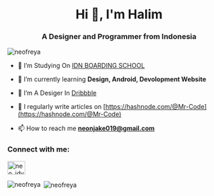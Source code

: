 <h1 align="center">Hi 👋, I'm Halim</h1>
<h3 align="center">A Designer and Programmer from Indonesia</h3>

<p align="left"> <img src="https://komarev.com/ghpvc/?username=neofreya&label=Profile%20views&color=0e75b6&style=flat" alt="neofreya" /> </p>

- 🔭 I’m Studying On [IDN BOARDING SCHOOL](https://idn.sch.id)

- 🌱 I’m currently learning **Design, Android, Devolopment Website**

- 👯 I’m A Desiger In [Dribbble](https://dribbble.com/IOK)

- 📝 I regularly write articles on [https://hashnode.com/@Mr-Code](https://hashnode.com/@Mr-Code)

- 📫 How to reach me **neonjake019@gmail.com**

<h3 align="left">Connect with me:</h3>
<p align="left">
<a href="https://instagram.com/nep_lims" target="blank"><img align="center" src="https://raw.githubusercontent.com/rahuldkjain/github-profile-readme-generator/master/src/images/icons/Social/instagram.svg" alt="neo_idv" height="30" width="40" /></a>
</p>



<p><img align="left" src="https://github-readme-stats.vercel.app/api/top-langs?username=neofreya&show_icons=true&locale=en&layout=compact" alt="neofreya" /></p>

<p>&nbsp;<img align="center" src="https://github-readme-stats.vercel.app/api?username=neofreya&show_icons=true&locale=en" alt="neofreya" /></p>
